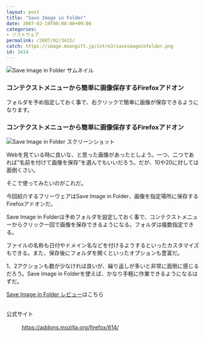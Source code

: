 ```yaml
---
layout: post
title: "Save Image in Folder"
date: 2007-02-19T09:00:00+09:00
categories:
- ソフトウェア
permalink: /2007/02/3432/
catch: https://image.moongift.jp/intro3/saveimageinfolder.png
id: 3414
---
```

 ![Save Image in Folder サムネイル](https://image.moongift.jp/intro3/saveimageinfolder.t.png "Save Image in Folder サムネイル")
  

### コンテクストメニューから簡単に画像保存するFirefoxアドオン
  
フォルダを予め指定しておく事で、右クリックで簡単に画像が保存できるようになります。  
<!--more-->  

### コンテクストメニューから簡単に画像保存するFirefoxアドオン
  

![Save Image in Folder スクリーンショット](https://image.moongift.jp/intro3/saveimageinfolder.png "Save Image in Folder スクリーンショット")

  

Webを見ている時に良いな、と思った画像があったとしよう。一つ、二つであれば“名前を付けて画像を保存”を選んでもいいだろう。だが、10や20に対しては面倒くさい。

  

そこで使ってみたいのがこれだ。

  

今回紹介するフリーウェアはSave Image in Folder、画像を指定場所に保存するFirefoxアドオンだ。

  

Save Image in Folderは予めフォルダを設定しておく事で、コンテクストメニューからクリック一回で画像を保存できるようになる。フォルダは複数指定できる。

  

ファイルの名称も日付やドメイン名などを付けるようするといったカスタマイズもできる。また、保存後にフォルダを開くといったオプションも豊富だ。

  

1、2アクションも数が少なければ良いが、繰り返しが多いと非常に面倒に感じるだろう。Save Image in Folderを使えば、かなり手軽に作業できるようになるはずだ。

  

[Save Image in Folder レビュー](http://fw.moongift.jp/review/i-3434.html)はこちら

  
<dl>
<br><dt>公式サイト</dt>
<br><dd><a href="https://addons.mozilla.org/firefox/614/" target="_blank">https://addons.mozilla.org/firefox/614/</a></dd>
<br>
</dl>